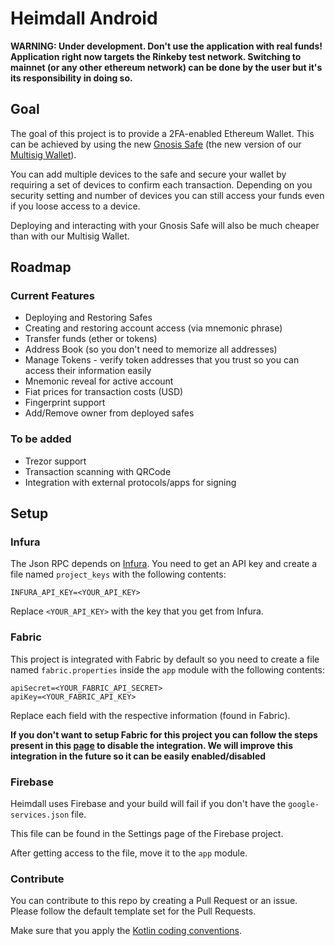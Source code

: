 # Heimdall Android

**WARNING: Under development. Don't use the application with real funds! Application right now targets the Rinkeby test network. Switching to mainnet (or any other ethereum network) can be done by the user but it's its responsibility in doing so.**

## Goal
The goal of this project is to provide a 2FA-enabled Ethereum Wallet. This can be achieved by using the new [Gnosis Safe](https://github.com/gnosis/gnosis-safe-contracts) (the new version of our [Multisig Wallet](https://github.com/gnosis/MultiSigWallet)). 

You can add multiple devices to the safe and secure your wallet by requiring a set of devices to confirm each transaction. Depending on you security setting and number of devices you can still access your funds even if you loose access to a device.

Deploying and interacting with your Gnosis Safe will also be much cheaper than with our Multisig Wallet.

## Roadmap
### Current Features
* Deploying and Restoring Safes
* Creating and restoring account access (via mnemonic phrase)
* Transfer funds (ether or tokens)
* Address Book (so you don't need to memorize all addresses)
* Manage Tokens - verify token addresses that you trust so you can access their information easily
* Mnemonic reveal for active account
* Fiat prices for transaction costs (USD)
* Fingerprint support
* Add/Remove owner from deployed safes

### To be added
* Trezor support
* Transaction scanning with QRCode
* Integration with external protocols/apps for signing


## Setup

### Infura
The Json RPC depends on [Infura](https://infura.io/). You need to get an API key and create a file named `project_keys` with the following contents:
```
INFURA_API_KEY=<YOUR_API_KEY>
```

Replace `<YOUR_API_KEY>` with the key that you get from Infura.

### Fabric
This project is integrated with Fabric by default so you need to create a file named `fabric.properties` inside the `app` module with the following contents:
```
apiSecret=<YOUR_FABRIC_API_SECRET>
apiKey=<YOUR_FABRIC_API_KEY>
```
Replace each field with the respective information (found in Fabric).

**If you don't want to setup Fabric for this project you can follow the steps present in this [page](https://docs.fabric.io/android/crashlytics/build-tools.html) to disable the integration. We will improve this integration in the future so it can be easily enabled/disabled**

### Firebase
Heimdall uses Firebase and your build will fail if you don't have the `google-services.json` file.

This file can be found in the Settings page of the Firebase project.

After getting access to the file, move it to the `app` module.

### Contribute
You can contribute to this repo by creating a Pull Request or an issue. Please follow the default template set for the Pull Requests.

Make sure that you apply the [Kotlin coding conventions](https://kotlinlang.org/docs/reference/coding-conventions.html).
